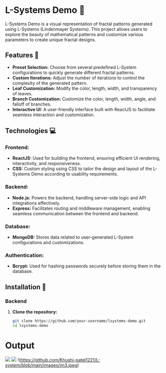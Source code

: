 # L-Systems Demo 🌿

L-Systems Demo is a visual representation of fractal patterns generated using L-Systems (Lindenmayer Systems). This project allows users to explore the beauty of mathematical patterns and customize various parameters to create unique fractal designs.

## Features 🎯

- **Preset Selection:** Choose from several predefined L-System configurations to quickly generate different fractal patterns.
- **Custom Iterations:** Adjust the number of iterations to control the complexity of the generated pattern.
- **Leaf Customization:** Modify the color, length, width, and transparency of leaves.
- **Branch Customization:** Customize the color, length, width, angle, and falloff of branches.
- **Interactive UI:** A user-friendly interface built with ReactJS to facilitate seamless interaction and customization.

## Technologies 💻

### Frontend:

- **ReactJS:** Used for building the frontend, ensuring efficient UI rendering, interactivity, and responsiveness.
- **CSS:** Custom styling using CSS to tailor the design and layout of the L-Systems Demo according to usability requirements.

### Backend:

- **Node.js:** Powers the backend, handling server-side logic and API integrations effectively.
- **Express:** Facilitates routing and middleware management, enabling seamless communication between the frontend and backend.

### Database:

- **MongoDB:** Stores data related to user-generated L-System configurations and customizations.

### Authentication:

- **Bcrypt:** Used for hashing passwords securely before storing them in the database.

## Installation 🚀

### Backend

1. **Clone the repository:**

   ```sh
   git clone https://github.com/your-username/lsystems-demo.git
   cd lsystems-demo


# Output
![](https://github.com/Khushi-patel1221/L-system/blob/main/images/im1.jpeg)
![](https://github.com/Khushi-patel1221/L-system/blob/main/images/im2.jpeg)
!(https://github.com/Khushi-patel1221/L-system/blob/main/images/im3.jpeg)
